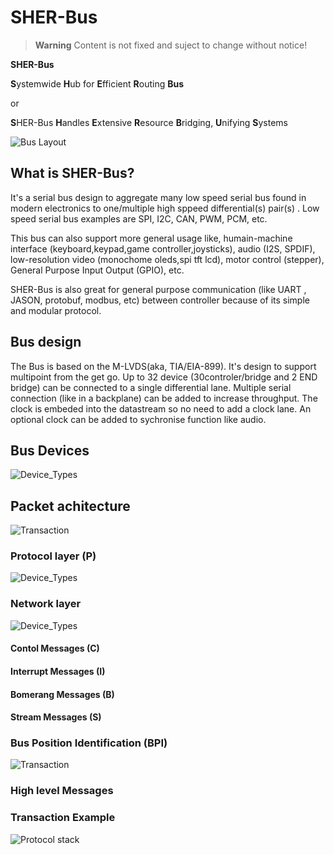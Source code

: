 # SHER-Bus
> **Warning**
> Content is not fixed and suject to change without notice!


**SHER-Bus**

**S**ystemwide **H**ub for **E**fficient **R**outing **Bus** 

or

**S**HER-Bus **H**andles **E**xtensive **R**esource **B**ridging, **U**nifying **S**ystems

![Bus Layout](https://github.com/cdg66/SHER-BUS_figures/blob/main/BUS_layout.svg)

## What is SHER-Bus?

 It's a serial bus design to aggregate many low speed serial bus found in modern electronics to one/multiple high sppeed differential(s) pair(s) .
Low speed serial bus examples are SPI, I2C, CAN, PWM, PCM, etc.
 
 This bus can also support more general usage like, humain-machine interface (keyboard,keypad,game controller,joysticks), audio (I2S, SPDIF), low-resolution video (monochome oleds,spi tft lcd), motor control (stepper), General Purpose Input Output (GPIO), etc.
 
SHER-Bus is also great for general purpose communication (like UART , JASON, protobuf, modbus, etc) between controller because of its simple and modular protocol.

## Bus design

The Bus is based on the M-LVDS(aka, TIA/EIA-899). It's design to support multipoint from the get go. Up to 32 device (30controler/bridge and 2 END bridge) can be connected to a single differential lane. Multiple serial connection (like in a backplane) can be added to increase throughput. The clock is embeded into the datastream so no need to add a clock lane. An optional clock can be added to sychronise function like audio.

## Bus Devices

![Device_Types](https://github.com/cdg66/SHER-BUS_figures/blob/main/Controller_Bridge.svg)

## Packet achitecture
![Transaction](https://github.com/cdg66/SHER-BUS_figures/blob/main/Protocol_stack.svg)

### Protocol layer (P)

![Device_Types](https://github.com/cdg66/SHER-BUS_figures/blob/main/(P).svg)

### Network layer

![Device_Types](https://github.com/cdg66/SHER-BUS_figures/blob/main/(CIBS).svg)

#### Contol Messages (C)

#### Interrupt Messages (I)

#### Bomerang Messages (B)

#### Stream Messages (S)

### Bus Position Identification (BPI)
![Transaction](https://github.com/cdg66/SHER-BUS_figures/blob/main/(BPI).svg)

### High level Messages

### Transaction Example
![Protocol stack](https://github.com/cdg66/SHER-BUS_figures/blob/main/example_message.svg)



